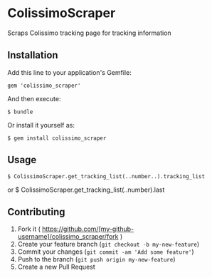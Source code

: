 # ColissimoScraper

Scraps Colissimo tracking page for tracking information

## Installation

Add this line to your application's Gemfile:

    gem 'colissimo_scraper'

And then execute:

    $ bundle

Or install it yourself as:

    $ gem install colissimo_scraper

## Usage

    $ ColissimoScraper.get_tracking_list(..number..).tracking_list
or
    $ ColissimoScraper.get_tracking_list(..number).last

## Contributing

1. Fork it ( https://github.com/[my-github-username]/colissimo_scraper/fork )
2. Create your feature branch (`git checkout -b my-new-feature`)
3. Commit your changes (`git commit -am 'Add some feature'`)
4. Push to the branch (`git push origin my-new-feature`)
5. Create a new Pull Request
